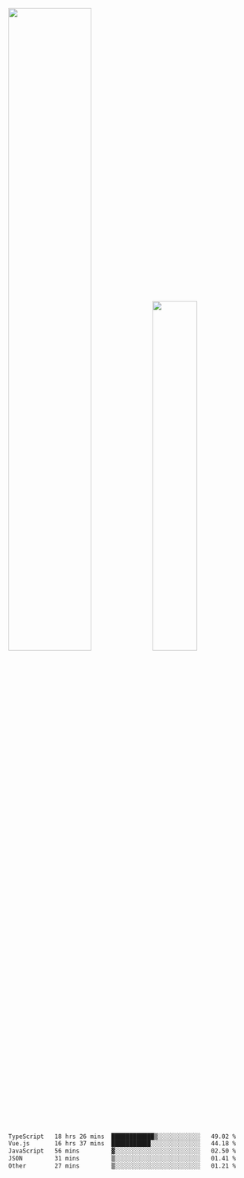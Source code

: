 <img align="" width="57.5%" src="https://github-readme-stats.vercel.app/api?username=Dream4ever&hide_title=true&hide_border=true&count_private=true&show_icons=true&include_all_commits=true&line_height=21" /><img align="" width="42.4%" src="https://github-readme-stats.vercel.app/api/top-langs/?username=Dream4ever&hide_title=true&count_private=true&show_icons=true&langs_count=6&hide_border=true&layout=compact" />

<!--START_SECTION:waka-->

```txt
TypeScript   18 hrs 26 mins  ████████████▒░░░░░░░░░░░░   49.02 %
Vue.js       16 hrs 37 mins  ███████████░░░░░░░░░░░░░░   44.18 %
JavaScript   56 mins         ▓░░░░░░░░░░░░░░░░░░░░░░░░   02.50 %
JSON         31 mins         ▒░░░░░░░░░░░░░░░░░░░░░░░░   01.41 %
Other        27 mins         ▒░░░░░░░░░░░░░░░░░░░░░░░░   01.21 %
```

<!--END_SECTION:waka-->
